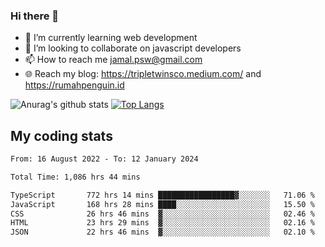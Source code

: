 ### Hi there 👋

<!--
**padepokanpenguin/padepokanpenguin** is a ✨ _special_ ✨ repository because its `README.md` (this file) appears on your GitHub profile.
-->

- 🌱 I’m currently learning  web development
- 👯 I’m looking to collaborate on javascript developers
- 📫 How to reach me jamal.psw@gmail.com
- 🌐 Reach my blog:
   https://tripletwinsco.medium.com/ and
   https://rumahpenguin.id

![Anurag's github stats](https://github-readme-stats.vercel.app/api?username=padepokanpenguin&count_private=true&disable_animations=false&show_icons=true&theme=default)
[![Top Langs](https://github-readme-stats.vercel.app/api/top-langs/?username=padepokanpenguin&theme=default&layout=compact)](https://github.com/padepokanpenguin)

## My coding stats

<!--START_SECTION:waka-->

```txt
From: 16 August 2022 - To: 12 January 2024

Total Time: 1,086 hrs 44 mins

TypeScript       772 hrs 14 mins █████████████████▓░░░░░░░   71.06 %
JavaScript       168 hrs 28 mins ████░░░░░░░░░░░░░░░░░░░░░   15.50 %
CSS              26 hrs 46 mins  ▓░░░░░░░░░░░░░░░░░░░░░░░░   02.46 %
HTML             23 hrs 29 mins  ▓░░░░░░░░░░░░░░░░░░░░░░░░   02.16 %
JSON             22 hrs 46 mins  ▓░░░░░░░░░░░░░░░░░░░░░░░░   02.10 %
```

<!--END_SECTION:waka-->


